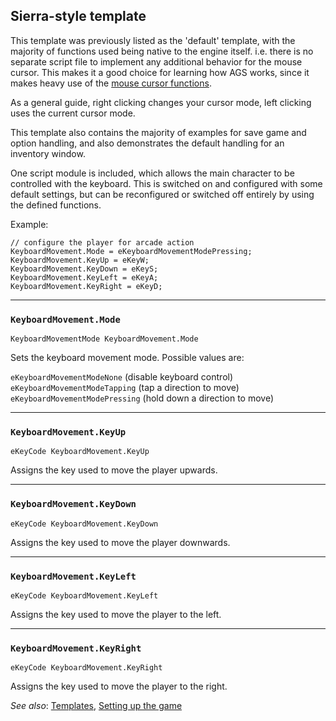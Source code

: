 ## Sierra-style template

This template was previously listed as the 'default' template, with the majority
of functions used being native to the engine itself. i.e. there is no separate
script file to implement any additional behavior for the mouse cursor. This
makes it a good choice for learning how AGS works, since it makes heavy use of
the [mouse cursor functions](Mouse).

As a general guide, right clicking changes your cursor mode, left clicking uses
the current cursor mode.

This template also contains the majority of examples for save game and option
handling, and also demonstrates the default handling for an inventory window.

One script module is included, which allows the main character to be controlled
with the keyboard. This is switched on and configured with some default
settings, but can be reconfigured or switched off entirely by using the defined
functions.

Example:

    // configure the player for arcade action
    KeyboardMovement.Mode = eKeyboardMovementModePressing;
    KeyboardMovement.KeyUp = eKeyW;
    KeyboardMovement.KeyDown = eKeyS;
    KeyboardMovement.KeyLeft = eKeyA;
    KeyboardMovement.KeyRight = eKeyD;

---

### `KeyboardMovement.Mode`

    KeyboardMovementMode KeyboardMovement.Mode

Sets the keyboard movement mode. Possible values are:

`eKeyboardMovementModeNone` (disable keyboard control)<br>
`eKeyboardMovementModeTapping` (tap a direction to move)<br>
`eKeyboardMovementModePressing` (hold down a direction to move)

---

### `KeyboardMovement.KeyUp`

    eKeyCode KeyboardMovement.KeyUp

Assigns the key used to move the player upwards.

---

### `KeyboardMovement.KeyDown`

    eKeyCode KeyboardMovement.KeyDown

Assigns the key used to move the player downwards.

---

### `KeyboardMovement.KeyLeft`

    eKeyCode KeyboardMovement.KeyLeft

Assigns the key used to move the player to the left.

---

### `KeyboardMovement.KeyRight`

    eKeyCode KeyboardMovement.KeyRight

Assigns the key used to move the player to the right.


*See also*: [Templates](Templates), [Setting up the game](Settingupthegame)